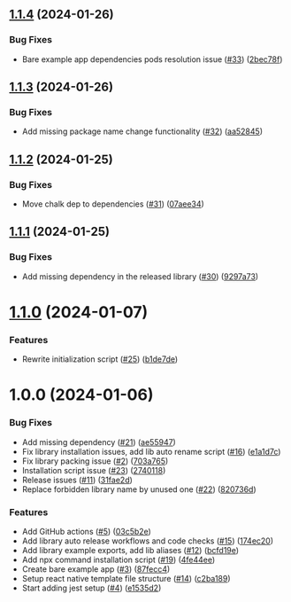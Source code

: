 ## [1.1.4](https://github.com/MatiPl01/react-native-library-template/compare/v1.1.3...v1.1.4) (2024-01-26)


### Bug Fixes

* Bare example app dependencies pods resolution issue ([#33](https://github.com/MatiPl01/react-native-library-template/issues/33)) ([2bec78f](https://github.com/MatiPl01/react-native-library-template/commit/2bec78f2819f5c103a7c22c0eda3188a1319eddd))

## [1.1.3](https://github.com/MatiPl01/react-native-library-template/compare/v1.1.2...v1.1.3) (2024-01-26)


### Bug Fixes

* Add missing package name change functionality ([#32](https://github.com/MatiPl01/react-native-library-template/issues/32)) ([aa52845](https://github.com/MatiPl01/react-native-library-template/commit/aa5284561d9e20b90083251d545b5f9a2cf80559))

## [1.1.2](https://github.com/MatiPl01/react-native-library-template/compare/v1.1.1...v1.1.2) (2024-01-25)


### Bug Fixes

* Move chalk dep to dependencies ([#31](https://github.com/MatiPl01/react-native-library-template/issues/31)) ([07aee34](https://github.com/MatiPl01/react-native-library-template/commit/07aee34fd6a3a2b71ff1015b0831edc8f0ab6d02))

## [1.1.1](https://github.com/MatiPl01/react-native-library-template/compare/v1.1.0...v1.1.1) (2024-01-25)


### Bug Fixes

* Add missing dependency in the released library ([#30](https://github.com/MatiPl01/react-native-library-template/issues/30)) ([9297a73](https://github.com/MatiPl01/react-native-library-template/commit/9297a73b6275b75965f84886c2d35da17994336f))

# [1.1.0](https://github.com/MatiPl01/react-native-library-template/compare/v1.0.0...v1.1.0) (2024-01-07)


### Features

* Rewrite initialization script ([#25](https://github.com/MatiPl01/react-native-library-template/issues/25)) ([b1de7de](https://github.com/MatiPl01/react-native-library-template/commit/b1de7dead4c462d69d618990d0ad9faf14e04516))

# 1.0.0 (2024-01-06)


### Bug Fixes

* Add missing dependency ([#21](https://github.com/MatiPl01/react-native-library-template/issues/21)) ([ae55947](https://github.com/MatiPl01/react-native-library-template/commit/ae55947a7b85c1f5b9cb6fe4567722a2e57c1b09))
* Fix library installation issues, add lib auto rename script ([#16](https://github.com/MatiPl01/react-native-library-template/issues/16)) ([e1a1d7c](https://github.com/MatiPl01/react-native-library-template/commit/e1a1d7ceb1c26563c89918e58d2b30b911389c17))
* Fix library packing issue ([#2](https://github.com/MatiPl01/react-native-library-template/issues/2)) ([703a765](https://github.com/MatiPl01/react-native-library-template/commit/703a7656d8171e570c0ac46381fd1e4aed2eff03))
* Installation script issue ([#23](https://github.com/MatiPl01/react-native-library-template/issues/23)) ([2740118](https://github.com/MatiPl01/react-native-library-template/commit/2740118733ae9f2d739a42e4e416e6bc402570d1))
* Release issues ([#11](https://github.com/MatiPl01/react-native-library-template/issues/11)) ([31fae2d](https://github.com/MatiPl01/react-native-library-template/commit/31fae2d1108f4b74c7760e4d1632227e3110b758))
* Replace forbidden library name by unused one ([#22](https://github.com/MatiPl01/react-native-library-template/issues/22)) ([820736d](https://github.com/MatiPl01/react-native-library-template/commit/820736dc96064b700fbfc81bf47638ae13f92805))


### Features

* Add GitHub actions ([#5](https://github.com/MatiPl01/react-native-library-template/issues/5)) ([03c5b2e](https://github.com/MatiPl01/react-native-library-template/commit/03c5b2ec8e63c7760e4830e937cdfd5579740dce))
* Add library auto release workflows and code checks ([#15](https://github.com/MatiPl01/react-native-library-template/issues/15)) ([174ec20](https://github.com/MatiPl01/react-native-library-template/commit/174ec2051ee30cd8b90318e0cfaef5da25aedbb5))
* Add library example exports, add lib aliases ([#12](https://github.com/MatiPl01/react-native-library-template/issues/12)) ([bcfd19e](https://github.com/MatiPl01/react-native-library-template/commit/bcfd19e28caf60d247e8adf01a1a2eb7eb897998))
* Add npx command installation script ([#19](https://github.com/MatiPl01/react-native-library-template/issues/19)) ([4fe44ee](https://github.com/MatiPl01/react-native-library-template/commit/4fe44ee8db26f8317a1df67abbd825b55fdfd6a5))
* Create bare example app ([#3](https://github.com/MatiPl01/react-native-library-template/issues/3)) ([87fecc4](https://github.com/MatiPl01/react-native-library-template/commit/87fecc41aeccaaf6894ebbcc64f4608ff11b91dc))
* Setup react native template file structure ([#14](https://github.com/MatiPl01/react-native-library-template/issues/14)) ([c2ba189](https://github.com/MatiPl01/react-native-library-template/commit/c2ba189fbfe3ba0c1101f66002390e2cd8ddb793))
* Start adding jest setup ([#4](https://github.com/MatiPl01/react-native-library-template/issues/4)) ([e1535d2](https://github.com/MatiPl01/react-native-library-template/commit/e1535d20839b7368ed0bd7dea2a5ee18a62e12d4))
